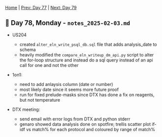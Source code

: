 [Home](../../main.md) | [Prev: Day 77](../01/notes_2025-01-31.md) | [Next: Day 79](./notes_2025-02-04.md)

## 📝 Day 78, Monday - `notes_2025-02-03.md`

- US204
    * created `alter_eln_write_psql_db.sql` file that adds analysis_date to schema
    * heavily modified the `compare_eln_writeup_dm_api.py` script to alter the for-loop structure and instead do a sql query instead of an api call for one and not the other

- 1on1:
    * need to add anlaysis column (date or number)
    * most likely date since it seems more future proof
    * run for fixed prelude-masks since DTX has done a fix on reagents, but not temperature

- DTX meeting:
    * send email with error logs from DTX and python stderr
    * genaro showed data analysis done on spotfire; trellis scatter plot if-idf vs match% for each protocol and coloured by range of match%

